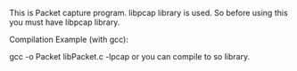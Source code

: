 This is Packet capture program.
libpcap library is used. So before using this you must have libpcap library.

Compilation Example (with gcc):

gcc -o Packet libPacket.c -lpcap
or you can compile to so library.



